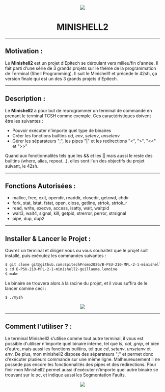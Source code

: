 <p align="center">
  <img src="https://user-images.githubusercontent.com/91092610/173183424-3797c756-5d1d-47cd-8019-04b8e2c1f07f.png" />
</p>
<h1 align="center">
   MINISHELL2
</h1>

---

## Motivation : 

Le **Minishell2** est un projet d'Epitech se déroulant vers milieu/fin d'année. Il fait parti d'une série de 3 grands projets sur le thème de la programmation de Terminal (Shell Programming). Il suit le Minishell1 et précède le 42sh, ça version finale qui est un des 3 grands projets d'Epitech.

---

## Description :

Le **Minishell2** à pour but de reprogrammer un terminal de commande en prenant le terminal TCSH comme exemple.
Ces caractéristiques doivent être les suivantes : 
- Pouvoir exécuter n'importe quel type de binaires
- Créer les fonctions builtins *cd*, *env*, *setenv*, *unsetenv*
- Gérer les séparateurs ";", les pipes "|" et les redirections "<", ">", "<<" et ">>"

Quand aux fonctionnalités tels que les && et les || mais aussi le reste des builtins (where, alias, repeat...), elles sont l'un des objectifs du projet suivant, le 42sh.

---

## Fonctions Autorisées : 

- malloc, free, exit, opendir, readdir, closedir, getcwd, chdir
- fork, stat, lstat, fstat, open, close, getline, strtok, strtok_r
- read, write, execve, access, isatty, wait, waitpid
- wait3, wait4, signal, kill, getpid, strerror, perror, strsignal
- pipe, dup, dup2

---

## Installer & Lancer le Projet :

Ouvrez un terminal et dirigez vous ou vous souhaitez que le projet soit installé, puis exécutez les commandes suivantes : 
```bash
$ git clone git@github.com:EpitechPromo2026/B-PSU-210-MPL-2-1-minishell2-guillaume.lemoine.git
$ cd B-PSU-210-MPL-2-1-minishell2-guillaume.lemoine
$ make
```
Le binaire se trouvera alors à la racine du projet, et il vous suffira de le lancer comme ceci : 
```bash
$ ./mysh
```
<p align="center">
  <img src="https://user-images.githubusercontent.com/91092610/174324257-643359eb-7f57-478c-85c6-128e540f568f.png">
</p>

---

## Comment l'utiliser ? : 

Le terminal Minishell2 s'utilise comme tout autre terminal, il vous est possible d'utiliser n'importe quel binaire interne, tel que *ls*, *cat*, *grep*, et bien d'autre, mais aussi les fonctions builtins, tel que *cd*, *setenv*, *unsetenv* et *env*. De plus, mon minishell2 dispose des séparateurs "**;**" et permet donc d'exécuter plusieurs commande sur une même ligne. Malheureusement il ne possède pas encore les fonctionnalités des pipes et des redirections. Pour finir mon Minishell2 permet aussi d'exécuter n'importe quel autre binaire se trouvant sur le pc, et indique aussi les Segmentation Faults.

<p align="center">
  <img src="https://user-images.githubusercontent.com/91092610/174324680-877675c7-df21-46e5-bc8a-01379c644ab8.png">
</p>
